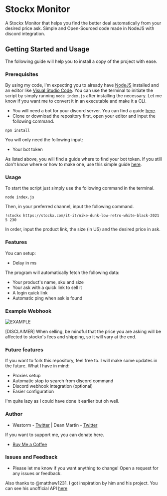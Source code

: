 # Stockx Monitor 
A Stockx Monitor that helps you find the better deal automatically from your desired price ask. Simple and Open-Sourced code made in NodeJS with discord integration. 
## Getting Started and Usage
The following guide will help you to install a copy of the project with ease.
### Prerequisites
By using my code, I'm expecting you to already have [NodeJS](https://nodejs.org/en/) installed and an editor like [Visual Studio Code](https://code.visualstudio.com). You can use the terminal to initiate the script by simply running `node index.js` after installing the necessary. Let me know if you want me to convert it in an executable and make it a CLI.
- You will need a bot for your discord server. You can find a guide [here](https://discord.com/developers/docs/intro).
- Clone or download the repository first, open your editor and input the following command.
```
npm install
```
You will only need the following input:
- Your bot token

As listed above, you will find a guide where to find your bot token. If you still don't know where or how to make one, use this simple guide [here](https://www.writebots.com/discord-bot-token/).

### Usage
To start the script just simply use the following command in the terminal.
```
node index.js
```
Then, in your preferred channel, input the following command.
```
!stockx https://stockx.com/it-it/nike-dunk-low-retro-white-black-2021 5 230
```
In order, input the product link, the size (in US) and the desired price in ask.

### Features 
You can setup:
- Delay in ms

The program will automatically fetch the following data:
- Your product's name, sku and size
- Your ask with a quick link to sell it
- A login quick link
- Automatic ping when ask is found

### Example Webhook
![EXAMPLE](https://user-images.githubusercontent.com/78883935/177301253-d40f7a11-a5fc-4f24-92d6-e915bfd18475.PNG)

[DISCLAIMER] When selling, be mindful that the price you are asking will be affected to stockx's fees and shipping, so it will vary at the end.

### Future features
If you want to fork this repository, feel free to. I will make some updates in the future. What I have in mind:
- Proxies setup
- Automatic stop to search from discord command
- Discord webhook integration (optional)
- Easier configuration

I'm quite lazy as I could have done it earlier but oh well.

### Author
- Westorm - [Twitter](https://twitter.com/bottingoursite) | Dean Martin - [Twitter](https://twitter.com/deanmartinang)

If you want to support me, you can donate here.

- [Buy Me a Coffee](https://www.buymeacoffee.com/westorm)
### Issues and Feedback
- Please let me know if you want anything to change! Open a request for any issues or feedback.

Also thanks to @matthew1231. I got inspiration by him and his project. You can see his unofficial API [here](https://github.com/matthew1232/stockx-api)

